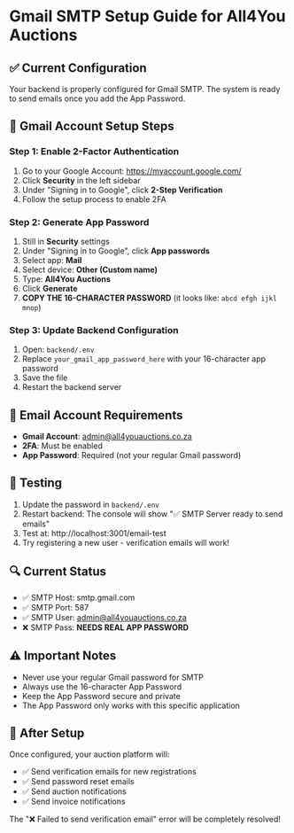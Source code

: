 # Gmail SMTP Setup Guide for All4You Auctions

## ✅ Current Configuration
Your backend is properly configured for Gmail SMTP. The system is ready to send emails once you add the App Password.

## 🔧 Gmail Account Setup Steps

### Step 1: Enable 2-Factor Authentication
1. Go to your Google Account: https://myaccount.google.com/
2. Click **Security** in the left sidebar
3. Under "Signing in to Google", click **2-Step Verification**
4. Follow the setup process to enable 2FA

### Step 2: Generate App Password
1. Still in **Security** settings
2. Under "Signing in to Google", click **App passwords**
3. Select app: **Mail**
4. Select device: **Other (Custom name)**
5. Type: **All4You Auctions**
6. Click **Generate**
7. **COPY THE 16-CHARACTER PASSWORD** (it looks like: `abcd efgh ijkl mnop`)

### Step 3: Update Backend Configuration
1. Open: `backend/.env`
2. Replace `your_gmail_app_password_here` with your 16-character app password
3. Save the file
4. Restart the backend server

## 📧 Email Account Requirements
- **Gmail Account**: admin@all4youauctions.co.za
- **2FA**: Must be enabled
- **App Password**: Required (not your regular Gmail password)

## 🧪 Testing
1. Update the password in `backend/.env`
2. Restart backend: The console will show "✅ SMTP Server ready to send emails"
3. Test at: http://localhost:3001/email-test
4. Try registering a new user - verification emails will work!

## 🔍 Current Status
- ✅ SMTP Host: smtp.gmail.com
- ✅ SMTP Port: 587
- ✅ SMTP User: admin@all4youauctions.co.za
- ❌ SMTP Pass: **NEEDS REAL APP PASSWORD**

## ⚠️ Important Notes
- Never use your regular Gmail password for SMTP
- Always use the 16-character App Password
- Keep the App Password secure and private
- The App Password only works with this specific application

## 🚀 After Setup
Once configured, your auction platform will:
- ✅ Send verification emails for new registrations
- ✅ Send password reset emails
- ✅ Send auction notifications
- ✅ Send invoice notifications

The "❌ Failed to send verification email" error will be completely resolved!
